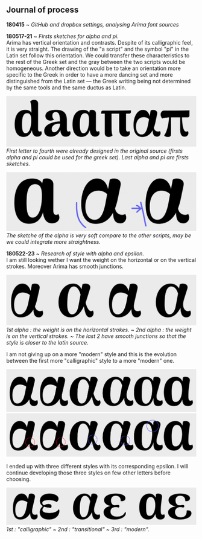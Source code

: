 ## Journal of process

**180415** ~ *GitHub and dropbox settings, analysing Arima font sources*

**180517-21** ~ *Firsts sketches for alpha and pi.* <br/>
Arima has vertical orientation and contrasts. Despite of its calligraphic feel, it is very straight. The drawing of the "a script" and the symbol "pi" in the Latin set follow this orientation. We could transfer these characteristics to the rest of the Greek set and the gray between the two scripts would be homogeneous. Another direction would be to take an orientation more specific to the Greek in order to have a more dancing set and more distinguished from the Latin set — the Greek writing being not determined by the same tools and the same ductus as Latin.

![Screenshot 180521 alpha pi](03_SCREENSHOTS/2018-05-21_2.png)
*First letter to fourth were already designed in the original source (firsts alpha and pi could be used for the greek set). Last alpha and pi are firsts sketches.*

![Screenshot 180521 alpha](03_SCREENSHOTS/2018-05-21_3-2.png)
*The sketche of the alpha is very soft compare to the other scripts, may be we could integrate more straightness.*

**180522-23** ~ *Research of style with alpha and epsilon.* <br/>
I am still looking wether I want the weight on the horizontal or on the vertical strokes. Moreover Arima has smooth junctions.

![Screenshot 180521 alpha pi](03_SCREENSHOTS/2018-05-23_7.png)
*1st alpha : the weight is on the horizontal strokes. ~ 2nd alpha : the weight is on the vertical strokes. ~ The last 2 have smooth junctions so that the style is closer to the latin source.*

I am not giving up on a more "modern" style and this is the evolution between the first more "calligraphic" style to a more "modern" one.

![Screenshot 180521 alpha pi](03_SCREENSHOTS/2018-05-23_5.png)
![Screenshot 180521 alpha pi](03_SCREENSHOTS/2018-05-23_5-2.png)

I ended up with three different styles with its corresponding epsilon. I will continue developing those three styles on few other letters before choosing.

![Screenshot 180521 alpha pi](03_SCREENSHOTS/2018-05-23_6.png)
*1st : "calligraphic" ~ 2nd : "transitional" ~ 3rd : "modern".*
